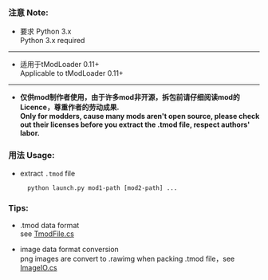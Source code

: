 ### 注意 Note: 
* 要求 Python 3.x  
   Python 3.x required
---
* 适用于tModLoader 0.11+  
   Applicable to tModLoader 0.11+
---
* **仅供mod制作者使用，由于许多mod非开源，拆包前请仔细阅读mod的Licence，尊重作者的劳动成果.**  
**Only for modders, cause many mods aren't open source, please check out their licenses before you extract the .tmod file, respect authors' labor.**


### 用法 Usage:
* extract `.tmod` file
  ```
    python launch.py mod1-path [mod2-path] ...
  ```

### Tips:
* .tmod data format  
see [TmodFile.cs](https://github.com/tModLoader/tModLoader/blob/master/patches/tModLoader/Terraria.ModLoader.Core/TmodFile.cs)

* image data format conversion  
png images are convert to .rawimg when packing .tmod file，see [ImageIO.cs](https://github.com/tModLoader/tModLoader/blob/c54a8fc44ef25f8ff96114c09e86632f320f4304/patches/tModLoader/Terraria.ModLoader.IO/ImageIO.cs)
